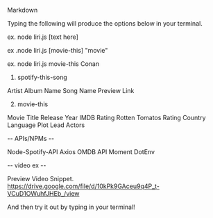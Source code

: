 Markdown


Typing the following will produce the options below in your terminal.

ex. node liri.js [text here]

ex .node liri.js [movie-this] "movie"

ex. node liri.js movie-this Conan



1. spotify-this-song


Artist
Album Name
Song Name
Preview Link

2. movie-this


Movie Title
Release Year
IMDB Rating
Rotten Tomatos Rating
Country
Language
Plot
Lead Actors


-- APIs/NPMs --

Node-Spotify-API
Axios
OMDB API
Moment
DotEnv

-- video ex --

Preview Video Snippet. 
https://drive.google.com/file/d/10kPk9GAceu9q4P_t-VCuD1OWuhfJHEb_/view


And then try it out by typing in your terminal!
